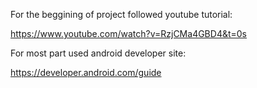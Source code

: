 For the beggining of project followed youtube tutorial:

https://www.youtube.com/watch?v=RzjCMa4GBD4&t=0s

For most part used android developer site:

https://developer.android.com/guide
